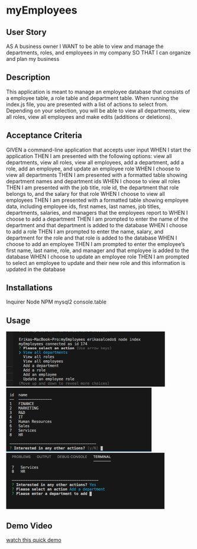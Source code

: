 # myEmployees

## User Story
AS A business owner
I WANT to be able to view and manage the departments, roles, and employees in my company
SO THAT I can organize and plan my business

## Description
This application is meant to manage an employee database that consists of a employee table, a role table and department table. When running the index.js file, you are presented with a list of actions to select from. Depending on your selection, you will be able to view all departments, view all roles, view all employees and make edits (additions or deletions).

## Acceptance Criteria
GIVEN a command-line application that accepts user input WHEN I start the application THEN I am presented with the following options: view all departments, view all roles, view all employees, add a department, add a role, add an employee, and update an employee role WHEN I choose to view all departments THEN I am presented with a formatted table showing department names and department ids WHEN I choose to view all roles THEN I am presented with the job title, role id, the department that role belongs to, and the salary for that role WHEN I choose to view all employees THEN I am presented with a formatted table showing employee data, including employee ids, first names, last names, job titles, departments, salaries, and managers that the employees report to WHEN I choose to add a department THEN I am prompted to enter the name of the department and that department is added to the database WHEN I choose to add a role THEN I am prompted to enter the name, salary, and department for the role and that role is added to the database WHEN I choose to add an employee THEN I am prompted to enter the employee’s first name, last name, role, and manager and that employee is added to the database WHEN I choose to update an employee role THEN I am prompted to select an employee to update and their new role and this information is updated in the database 

## Installations
Inquirer
Node
NPM
mysql2
console.table

## Usage
![Prompt Options](./img/options.png)
![View all Departments](./img/departments.png)
![Add New Value](./img/add_department.png)

## Demo Video
[watch this quick demo](https://drive.google.com/file/d/1P_KbU4djbUvtXJno0rXHmFRUaKFc5Eco/view)



